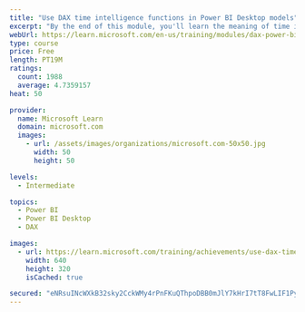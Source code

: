 ```yaml
---
title: "Use DAX time intelligence functions in Power BI Desktop models"
excerpt: "By the end of this module, you'll learn the meaning of time intelligence and how to add time intelligence DAX calculations to your model. These calculations will include year-to-date (YTD), year-over-year (YoY) growth, and others."
webUrl: https://learn.microsoft.com/en-us/training/modules/dax-power-bi-time-intelligence/
type: course
price: Free
length: PT19M
ratings:
  count: 1988
  average: 4.7359157
heat: 50

provider:
  name: Microsoft Learn
  domain: microsoft.com
  images:
    - url: /assets/images/organizations/microsoft.com-50x50.jpg
      width: 50
      height: 50

levels:
  - Intermediate

topics:
  - Power BI
  - Power BI Desktop
  - DAX

images:
  - url: https://learn.microsoft.com/training/achievements/use-dax-time-intelligence-functions-power-bi-desktop-social.png
    width: 640
    height: 320
    isCached: true

secured: "eNRsuINcWXkB32sky2CckWMy4rPnFKuQThpoDBB0mJlY7kHrI7tT8FwLIF1Py0vLgmBtK9vnB+uEBxiDwNPGWxLBhC7x6hWOZL/7/ngBopPPsFMCmpbrd1TxSLLRa0WLTiq500hWe+BZ8c39yKgczl8r+pmzRCzRE4BYZQz8+EDVnogjhLtP/ketBEBbcD+WQRSGqHdwTRxm7lHgY66ORLEawMBWAiTzphPIvN3fzf88W4Dns8xWDLFuQhiigSmzeqbw6djCyesV60i/8lfK5ah8XuP0Bou1NGuv81QqDCE0ZOIUhUhrtEZSHEX3HhXAHISQTghBlToolsnMAkfjWFYxlrx/exKyAAndsg1PftCvMHWBp/tbVminInQQhyD6W+sWUijJ+j050r27W/yzkk80UUkrQbjyCbpW75XxA/M=;Qxq+PdYG+ettYqqghi9gww=="
---
```


